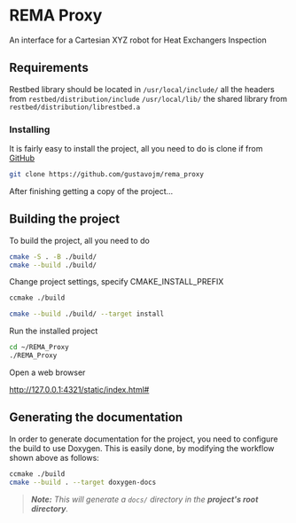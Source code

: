 # REMA Proxy

An interface for a Cartesian XYZ robot for Heat Exchangers Inspection

## Requirements

Restbed library should be located in `/usr/local/include/` all the headers from `restbed/distribution/include`
                                     `/usr/local/lib/` the shared library from `restbed/distribution/librestbed.a`

### Installing

It is fairly easy to install the project, all you need to do is clone if from
[GitHub](https://github.com/gustavojm/rema_proxy)

```bash
git clone https://github.com/gustavojm/rema_proxy
```

After finishing getting a copy of the project...

## Building the project

To build the project, all you need to do

```bash
cmake -S . -B ./build/
cmake --build ./build/
```

Change project settings, specify CMAKE_INSTALL_PREFIX 
```bash
ccmake ./build
```

```bash
cmake --build ./build/ --target install
```

Run the installed project  
```bash
cd ~/REMA_Proxy
./REMA_Proxy
```

Open a web browser 

http://127.0.0.1:4321/static/index.html#


## Generating the documentation

In order to generate documentation for the project, you need to configure the build
to use Doxygen. This is easily done, by modifying the workflow shown above as follows:

```bash
ccmake ./build
cmake --build . --target doxygen-docs
```

> ***Note:*** *This will generate a `docs/` directory in the **project's root directory**.*
